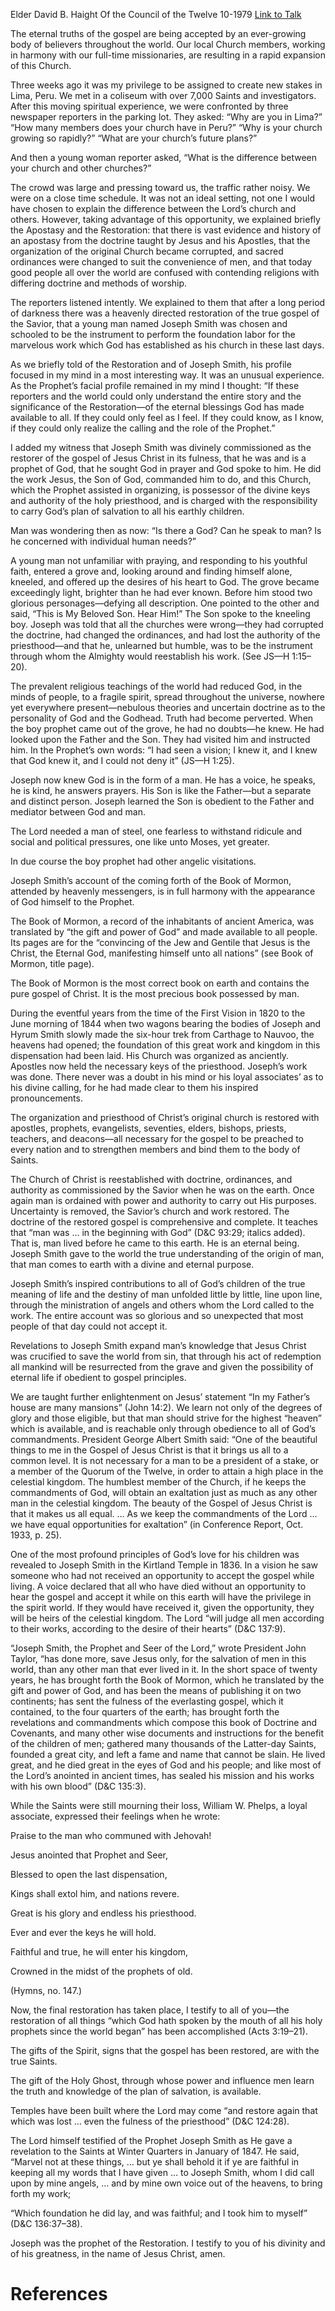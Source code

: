 Elder David B. Haight
Of the Council of the Twelve
10-1979
[Link to Talk](https://www.churchofjesuschrist.org/study/general-conference/1979/10/joseph-smith-the-prophet?lang=eng)

The eternal truths of the gospel are being accepted by an ever-growing body of believers throughout the world. Our local Church members, working in harmony with our full-time missionaries, are resulting in a rapid expansion of this Church.

Three weeks ago it was my privilege to be assigned to create new stakes in Lima, Peru. We met in a coliseum with over 7,000 Saints and investigators. After this moving spiritual experience, we were confronted by three newspaper reporters in the parking lot. They asked: “Why are you in Lima?” “How many members does your church have in Peru?” “Why is your church growing so rapidly?” “What are your church’s future plans?”

And then a young woman reporter asked, “What is the difference between your church and other churches?”

The crowd was large and pressing toward us, the traffic rather noisy. We were on a close time schedule. It was not an ideal setting, not one I would have chosen to explain the difference between the Lord’s church and others. However, taking advantage of this opportunity, we explained briefly the Apostasy and the Restoration: that there is vast evidence and history of an apostasy from the doctrine taught by Jesus and his Apostles, that the organization of the original Church became corrupted, and sacred ordinances were changed to suit the convenience of men, and that today good people all over the world are confused with contending religions with differing doctrine and methods of worship.

The reporters listened intently. We explained to them that after a long period of darkness there was a heavenly directed restoration of the true gospel of the Savior, that a young man named Joseph Smith was chosen and schooled to be the instrument to perform the foundation labor for the marvelous work which God has established as his church in these last days.

As we briefly told of the Restoration and of Joseph Smith, his profile focused in my mind in a most interesting way. It was an unusual experience. As the Prophet’s facial profile remained in my mind I thought: “If these reporters and the world could only understand the entire story and the significance of the Restoration—of the eternal blessings God has made available to all. If they could only feel as I feel. If they could know, as I know, if they could only realize the calling and the role of the Prophet.”

I added my witness that Joseph Smith was divinely commissioned as the restorer of the gospel of Jesus Christ in its fulness, that he was and is a prophet of God, that he sought God in prayer and God spoke to him. He did the work Jesus, the Son of God, commanded him to do, and this Church, which the Prophet assisted in organizing, is possessor of the divine keys and authority of the holy priesthood, and is charged with the responsibility to carry God’s plan of salvation to all his earthly children.

Man was wondering then as now: “Is there a God? Can he speak to man? Is he concerned with individual human needs?”

A young man not unfamiliar with praying, and responding to his youthful faith, entered a grove and, looking around and finding himself alone, kneeled, and offered up the desires of his heart to God. The grove became exceedingly light, brighter than he had ever known. Before him stood two glorious personages—defying all description. One pointed to the other and said, “This is My Beloved Son. Hear Him!” The Son spoke to the kneeling boy. Joseph was told that all the churches were wrong—they had corrupted the doctrine, had changed the ordinances, and had lost the authority of the priesthood—and that he, unlearned but humble, was to be the instrument through whom the Almighty would reestablish his work. (See JS—H 1:15–20).

The prevalent religious teachings of the world had reduced God, in the minds of people, to a fragile spirit, spread throughout the universe, nowhere yet everywhere present—nebulous theories and uncertain doctrine as to the personality of God and the Godhead. Truth had become perverted. When the boy prophet came out of the grove, he had no doubts—he knew. He had looked upon the Father and the Son. They had visited him and instructed him. In the Prophet’s own words: “I had seen a vision; I knew it, and I knew that God knew it, and I could not deny it” (JS—H 1:25).



Joseph now knew God is in the form of a man. He has a voice, he speaks, he is kind, he answers prayers. His Son is like the Father—but a separate and distinct person. Joseph learned the Son is obedient to the Father and mediator between God and man.

The Lord needed a man of steel, one fearless to withstand ridicule and social and political pressures, one like unto Moses, yet greater.

In due course the boy prophet had other angelic visitations.

Joseph Smith’s account of the coming forth of the Book of Mormon, attended by heavenly messengers, is in full harmony with the appearance of God himself to the Prophet.

The Book of Mormon, a record of the inhabitants of ancient America, was translated by “the gift and power of God” and made available to all people. Its pages are for the “convincing of the Jew and Gentile that Jesus is the Christ, the Eternal God, manifesting himself unto all nations” (see Book of Mormon, title page).

The Book of Mormon is the most correct book on earth and contains the pure gospel of Christ. It is the most precious book possessed by man.

During the eventful years from the time of the First Vision in 1820 to the June morning of 1844 when two wagons bearing the bodies of Joseph and Hyrum Smith slowly made the six-hour trek from Carthage to Nauvoo, the heavens had opened; the foundation of this great work and kingdom in this dispensation had been laid. His Church was organized as anciently. Apostles now held the necessary keys of the priesthood. Joseph’s work was done. There never was a doubt in his mind or his loyal associates’ as to his divine calling, for he had made clear to them his inspired pronouncements.

The organization and priesthood of Christ’s original church is restored with apostles, prophets, evangelists, seventies, elders, bishops, priests, teachers, and deacons—all necessary for the gospel to be preached to every nation and to strengthen members and bind them to the body of Saints.

The Church of Christ is reestablished with doctrine, ordinances, and authority as commissioned by the Savior when he was on the earth. Once again man is ordained with power and authority to carry out His purposes. Uncertainty is removed, the Savior’s church and work restored. The doctrine of the restored gospel is comprehensive and complete. It teaches that “man was … in the beginning with God” (D&C 93:29; italics added). That is, man lived before he came to this earth. He is an eternal being. Joseph Smith gave to the world the true understanding of the origin of man, that man comes to earth with a divine and eternal purpose.

Joseph Smith’s inspired contributions to all of God’s children of the true meaning of life and the destiny of man unfolded little by little, line upon line, through the ministration of angels and others whom the Lord called to the work. The entire account was so glorious and so unexpected that most people of that day could not accept it.

Revelations to Joseph Smith expand man’s knowledge that Jesus Christ was crucified to save the world from sin, that through his act of redemption all mankind will be resurrected from the grave and given the possibility of eternal life if obedient to gospel principles.

We are taught further enlightenment on Jesus’ statement “In my Father’s house are many mansions” (John 14:2). We learn not only of the degrees of glory and those eligible, but that man should strive for the highest “heaven” which is available, and is reachable only through obedience to all of God’s commandments. President George Albert Smith said: “One of the beautiful things to me in the Gospel of Jesus Christ is that it brings us all to a common level. It is not necessary for a man to be a president of a stake, or a member of the Quorum of the Twelve, in order to attain a high place in the celestial kingdom. The humblest member of the Church, if he keeps the commandments of God, will obtain an exaltation just as much as any other man in the celestial kingdom. The beauty of the Gospel of Jesus Christ is that it makes us all equal. … As we keep the commandments of the Lord … we have equal opportunities for exaltation” (in Conference Report, Oct. 1933, p. 25).

One of the most profound principles of God’s love for his children was revealed to Joseph Smith in the Kirtland Temple in 1836. In a vision he saw someone who had not received an opportunity to accept the gospel while living. A voice declared that all who have died without an opportunity to hear the gospel and accept it while on this earth will have the privilege in the spirit world. If they would have received it, given the opportunity, they will be heirs of the celestial kingdom. The Lord “will judge all men according to their works, according to the desire of their hearts” (D&C 137:9).

“Joseph Smith, the Prophet and Seer of the Lord,” wrote President John Taylor, “has done more, save Jesus only, for the salvation of men in this world, than any other man that ever lived in it. In the short space of twenty years, he has brought forth the Book of Mormon, which he translated by the gift and power of God, and has been the means of publishing it on two continents; has sent the fulness of the everlasting gospel, which it contained, to the four quarters of the earth; has brought forth the revelations and commandments which compose this book of Doctrine and Covenants, and many other wise documents and instructions for the benefit of the children of men; gathered many thousands of the Latter-day Saints, founded a great city, and left a fame and name that cannot be slain. He lived great, and he died great in the eyes of God and his people; and like most of the Lord’s anointed in ancient times, has sealed his mission and his works with his own blood” (D&C 135:3).

While the Saints were still mourning their loss, William W. Phelps, a loyal associate, expressed their feelings when he wrote:





Praise to the man who communed with Jehovah!

Jesus anointed that Prophet and Seer,

Blessed to open the last dispensation,

Kings shall extol him, and nations revere.

Great is his glory and endless his priesthood.

Ever and ever the keys he will hold.

Faithful and true, he will enter his kingdom,

Crowned in the midst of the prophets of old.





(Hymns, no. 147.)





Now, the final restoration has taken place, I testify to all of you—the restoration of all things “which God hath spoken by the mouth of all his holy prophets since the world began” has been accomplished (Acts 3:19–21).

The gifts of the Spirit, signs that the gospel has been restored, are with the true Saints.

The gift of the Holy Ghost, through whose power and influence men learn the truth and knowledge of the plan of salvation, is available.

Temples have been built where the Lord may come “and restore again that which was lost … even the fulness of the priesthood” (D&C 124:28).

The Lord himself testified of the Prophet Joseph Smith as He gave a revelation to the Saints at Winter Quarters in January of 1847. He said, “Marvel not at these things, … but ye shall behold it if ye are faithful in keeping all my words that I have given … to Joseph Smith, whom I did call upon by mine angels, … and by mine own voice out of the heavens, to bring forth my work;

“Which foundation he did lay, and was faithful; and I took him to myself” (D&C 136:37–38).

Joseph was the prophet of the Restoration. I testify to you of his divinity and of his greatness, in the name of Jesus Christ, amen.

# References
